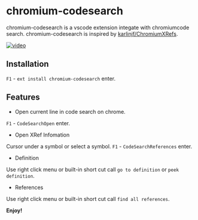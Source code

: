 # chromium-codesearch

chromium-codesearch is a vscode extension integate with chromiumcode search.
chromium-codesearch is inspired by 
[karlinjf/ChromiumXRefs](https://github.com/karlinjf/ChromiumXRefs).

[![video](https://img.youtube.com/vi/xSwVIVQqE28/0.jpg)](https://www.youtube.com/watch?v=xSwVIVQqE28)

## Installation

`F1` - `ext install chromium-codesearch` enter.

## Features

- Open current line in code search on chrome.

`F1` - `CodeSearchOpen` enter.

- Open XRef Infomation

Cursor under a symbol or select a symbol. `F1` - `CodeSearchReferences` enter.

- Definition

Use right click menu or built-in short cut call `go to definition` or
`peek definition`.

- References

Use right click menu or built-in short cut call `find all references`.

**Enjoy!**